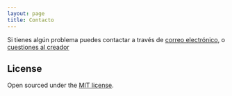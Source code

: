 ```yaml
---
layout: page
title: Contacto
---
```


Si tienes algún problema puedes contactar a través de [correo electrónico](moguimon@gmail.com), o [cuestiones al creador](https://github.com/moguimon/BlogLagrange2/issues/new)

## License
Open sourced under the [MIT license](https://github.com/LeNPaul/Lagrange/blob/gh-pages/LICENSE.md).

